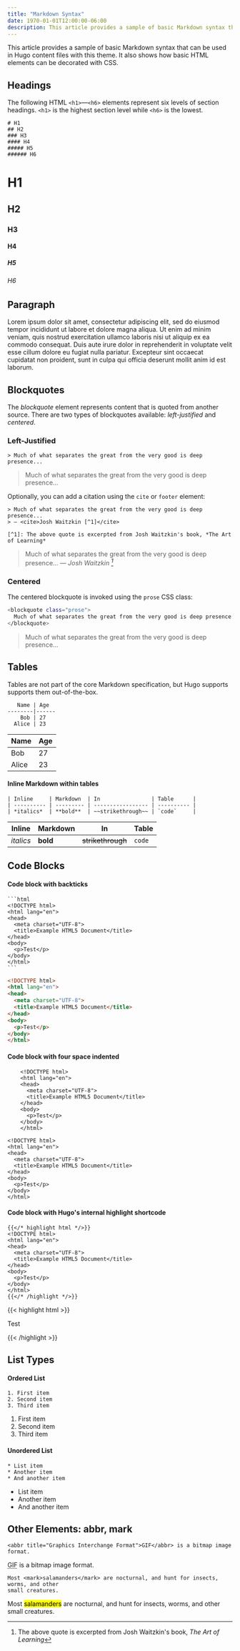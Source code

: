 ```yaml
---
title: "Markdown Syntax"
date: 1970-01-01T12:00:00-06:00
description: This article provides a sample of basic Markdown syntax that can be used in Hugo content files with this theme.
---
```


This article provides a sample of basic Markdown syntax that can be used in Hugo content files with this theme. It also shows how basic HTML elements can be decorated with CSS.

## Headings

The following HTML `<h1>`—`<h6>` elements represent six levels of section headings. `<h1>` is the highest section level while `<h6>` is the lowest.

```
# H1
## H2
### H3
#### H4
##### H5
###### H6
```

# H1
## H2
### H3
#### H4
##### H5
###### H6

## Paragraph

Lorem ipsum dolor sit amet, consectetur adipiscing elit, sed do eiusmod tempor incididunt ut labore et dolore magna aliqua. Ut enim ad minim veniam, quis nostrud exercitation ullamco laboris nisi ut aliquip ex ea commodo consequat. Duis aute irure dolor in reprehenderit in voluptate velit esse cillum dolore eu fugiat nulla pariatur. Excepteur sint occaecat cupidatat non proident, sunt in culpa qui officia deserunt mollit anim id est laborum.

## Blockquotes

The *blockquote* element represents content that is quoted from another source. There are two types of blockquotes available: *left-justified* and *centered*.

### Left-Justified

```
> Much of what separates the great from the very good is deep presence...
```

> Much of what separates the great from the very good is deep presence...

Optionally, you can add a citation using the `cite` or `footer` element:

```
> Much of what separates the great from the very good is deep presence...
> — <cite>Josh Waitzkin [^1]</cite>

[^1]: The above quote is excerpted from Josh Waitzkin's book, *The Art of Learning*
```

> Much of what separates the great from the very good is deep presence...
> — <cite>Josh Waitzkin [^1]</cite>

[^1]: The above quote is excerpted from Josh Waitzkin's book, *The Art of Learning*

### Centered

The centered blockquote is invoked using the `prose` CSS class:

```bash
<blockquote class="prose">
  Much of what separates the great from the very good is deep presence...
</blockquote>
```

<blockquote class="prose">
  Much of what separates the great from the very good is deep presence...
</blockquote>

## Tables

Tables are not part of the core Markdown specification, but Hugo supports supports them out-of-the-box.

```
   Name | Age
--------|------
    Bob | 27
  Alice | 23
```

   Name | Age
--------|------
    Bob | 27
  Alice | 23

#### Inline Markdown within tables

```
| Inline     | Markdown  | In                | Table      |
| ---------- | --------- | ----------------- | ---------- |
| *italics*  | **bold**  | ~~strikethrough~~ | `code`     |
```

| Inline     | Markdown  | In                | Table      |
| ---------- | --------- | ----------------- | ---------- |
| *italics*  | **bold**  | ~~strikethrough~~ | `code`     |

## Code Blocks

#### Code block with backticks

``````
```html
<!DOCTYPE html>
<html lang="en">
<head>
  <meta charset="UTF-8">
  <title>Example HTML5 Document</title>
</head>
<body>
  <p>Test</p>
</body>
</html>
```
``````

```html
<!DOCTYPE html>
<html lang="en">
<head>
  <meta charset="UTF-8">
  <title>Example HTML5 Document</title>
</head>
<body>
  <p>Test</p>
</body>
</html>
```

#### Code block with four space indented

```
    <!DOCTYPE html>
    <html lang="en">
    <head>
      <meta charset="UTF-8">
      <title>Example HTML5 Document</title>
    </head>
    <body>
      <p>Test</p>
    </body>
    </html>
```
    <!DOCTYPE html>
    <html lang="en">
    <head>
      <meta charset="UTF-8">
      <title>Example HTML5 Document</title>
    </head>
    <body>
      <p>Test</p>
    </body>
    </html>

#### Code block with Hugo's internal highlight shortcode

```
{{</* highlight html */>}}
<!DOCTYPE html>
<html lang="en">
<head>
  <meta charset="UTF-8">
  <title>Example HTML5 Document</title>
</head>
<body>
  <p>Test</p>
</body>
</html>
{{</* /highlight */>}}
```

{{< highlight html >}}
<!DOCTYPE html>
<html lang="en">
<head>
  <meta charset="UTF-8">
  <title>Example HTML5 Document</title>
</head>
<body>
  <p>Test</p>
</body>
</html>
{{< /highlight >}}

## List Types

#### Ordered List

```
1. First item
2. Second item
3. Third item
```

1. First item
2. Second item
3. Third item

#### Unordered List

```
* List item
* Another item
* And another item
```

* List item
* Another item
* And another item

## Other Elements: abbr, mark

```
<abbr title="Graphics Interchange Format">GIF</abbr> is a bitmap image format.
```

<abbr title="Graphics Interchange Format">GIF</abbr> is a bitmap image format.

```
Most <mark>salamanders</mark> are nocturnal, and hunt for insects, worms, and other
small creatures.
```

Most <mark>salamanders</mark> are nocturnal, and hunt for insects, worms, and other small creatures.
